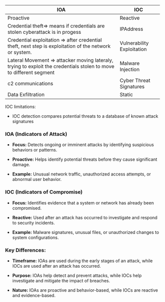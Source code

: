 


| IOA                                                                                                                 | IOC                        |
| ------------------------------------------------------------------------------------------------------------------- | -------------------------- |
| Proactive                                                                                                           | Reactive                   |
| Credential theft=> means if credentials are stolen cyberattack is in progess                                        | IPAddress                  |
| Credential exploitation => after credential theft, next step is exploitation of the network or system.              | Vulnerability Exploitation |
| Lateral Movement => attacker moving lateraly, trying to exploit the credentials stolen to move to different segment | Malware Injection          |
| c2 communications                                                                                                   | Cyber Threat Signatures    |
| Data Exfiltration                                                                                                   | Static                     |

IOC limitations:
- IOC detection compares potential threats to a database of known attack signatures






### IOA (Indicators of Attack)

- **Focus:** Detects ongoing or imminent attacks by identifying suspicious behaviors or patterns.
    
- **Proactive:** Helps identify potential threats before they cause significant damage.
    
- **Example:** Unusual network traffic, unauthorized access attempts, or abnormal user behavior.
    

### IOC (Indicators of Compromise)

- **Focus:** Identifies evidence that a system or network has already been compromised.
    
- **Reactive:** Used after an attack has occurred to investigate and respond to security incidents.
    
- **Example:** Malware signatures, unusual files, or unauthorized changes to system configurations.
    

### Key Differences:

- **Timeframe:** IOAs are used during the early stages of an attack, while IOCs are used after an attack has occurred.
    
- **Purpose:** IOAs help detect and prevent attacks, while IOCs help investigate and mitigate the impact of breaches.
    
- **Nature:** IOAs are proactive and behavior-based, while IOCs are reactive and evidence-based.